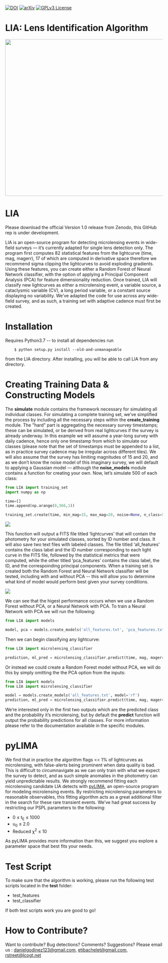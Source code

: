 [![DOI](https://zenodo.org/badge/DOI/10.5281/zenodo.2541465.svg)](https://doi.org/10.5281/zenodo.2541465)
[![arXiv](https://img.shields.io/badge/arXiv-2004.14347-b31b1b.svg)](https://arxiv.org/abs/2004.14347)
[![GPLv3 License](https://img.shields.io/badge/License-GPL%20v3-yellow.svg)](https://opensource.org/licenses/LGPL-3.0)

# LIA: Lens Identification Algorithm
<img src="https://user-images.githubusercontent.com/19847448/51231407-4cce2a80-1918-11e9-8c4b-aaafeddbd335.jpg" width="900" height="500">

# LIA

Please download the official Version 1.0 release from Zenodo, this GitHub rep is under development.

LIA is an open-source program for detecting microlensing events in wide-field surveys — it’s currently adapted for single lens detection only. The program first computes 82 statistical features from the lightcurve (time, mag, magerr), 17 of which are computed in derivative space therefore we recommend sigma clipping the lightcurves to avoid exploding gradients. Using these features, you can create either a Random Forest of Neural Network classifier, with the option of applying a Principal Component Analysis (PCA) for feature dimensionality reduction. Once trained, LIA will classify new lightcurves as either a microlensing event, a variable source, a cataclysmic variable (CV), a long period variable, or a constant source displaying no variability. We’ve adapted the code for use across any wide-field survey, and as such, a training set with adaptive cadence must first be created.

# Installation

Requires Python3.7 -- to install all dependencies run

```
    $ python setup.py install --old-and-unmanageable
```

from the LIA directory. After installing, you will be able to call LIA from any directory.

# Creating Training Data & Constructing Models 

The **simulate** module contains the framework necessary for simulating all individual classes. For simulating a complete training set, we’ve simplified the process by including all the necessary steps within the **create_training** module. The "hard" part is aggregating the necessary survey timestamps; these can be simulated, or be derived from real lightcurves if the survey is already underway. In this example we will assume a year-long survey with daily cadence, hence only one timestamp from which to simulate our classes (please note that the set of timestamps must be appended to a list, as in practice survey cadence may be irregular across different tiles). We will also assume that the survey has limiting magnitudes of 15 and 20, and as we don’t know the noise model of this imaginary survey, we will default to applying a Gaussian model — although the **noise_models** module contains a function for creating your own. Now, let’s simulate 500 of each class:

```python
from LIA import training_set
import numpy as np 

time=[]
time.append(np.arange(0,366,1))

training_set.create(time, min_mag=15, max_mag=20, noise=None, n_class=500)
```
<img src="https://user-images.githubusercontent.com/19847448/133037904-dced6505-af02-49bf-a6be-44c907716a21.png">

This function will output a FITS file titled ‘lightcurves’ that will contain the photometry for your simulated classes, sorted by ID number and class. It will also save two text files with labeled classes. The file titled ‘all_features’ contains the class label and the ID number corresponding to each light curve in the FITS file, followed by the statistical metrics that were computed, while the other titled ‘pca_features’ contains the class label, the ID, and the correspoinding principal components. When a training set is created both the Random Forest and Neural Network classifier will be tested, including with and without PCA -- this will allow you to determine what kind of model would perform best given your survey conditions. 

<img src="https://user-images.githubusercontent.com/19847448/133038459-aa422912-9a01-4e05-af92-fd2abb418fb7.png">

We can see that the higest performance occurs when we use a Random Forest without PCA, or a Neural Network with PCA. To train a Neural Network with PCA we will run the following:

```python
from LIA import models

model, pca = models.create_models('all_features.txt', 'pca_features.txt', model='nn')
```

Then we can begin classifying any lightcurve:

```python
from LIA import microlensing_classifier

prediction, ml_pred = microlensing_classifier.predict(time, mag, magerr, model, pca)[0:2]
```

Or instead we could create a Random Forest model without PCA, we will do this by simply omitting the the PCA option from the inputs:

```python
from LIA import models
from LIA import microlensing_classifier

model = models.create_models('all_features.txt', model='rf')
prediction, ml_pred = microlensing_classifier.predict(time, mag, magerr, model)[0:2]
```

We’re interested only in the first two outputs which are the predicted class and the probability it’s microlensing, but by default the **predict** function will output the probability predictions for all classes. For more information please refer to the documentation available in the specific modules.

# pyLIMA

We find that in practice the algorithm flags << 1% of lightcurves as microlensing, with false-alerts being prominent when data quality is bad. This is difficult to circumnavigate as we can only train with what we expect the survey to detect, and as such simple anomalies in the photometry can yield unpredictable results. We strongly recommend fitting each microlensing candidate LIA detects with [pyLIMA](https://github.com/ebachelet/pyLIMA), an open-source program for modeling microlensing events. By restricting microlensing parameters to reasonable observables, this fitting algorithm acts as a great additional filter in the search for these rare transient events. We’ve had great success by restricting our PSPL parameters to the following:

* 0 &le; t<sub>E</sub> &le; 1000
* u<sub>0</sub> &le; 2.0
* Reduced &chi;<sup>2</sup> &le; 10

As pyLIMA provides more information than this, we suggest you explore a parameter space that best fits your needs. 

# Test Script

To make sure that the algorithm is working, please run the following test scripts located in the **test** folder:

* test_features
* test_classifier

If both test scripts work you are good to go!
 
# How to Contribute?

Want to contribute? Bug detections? Comments? Suggestions? Please email us : danielgodinez123@gmail.com, etibachelet@gmail.com, rstreet@lcogt.net
